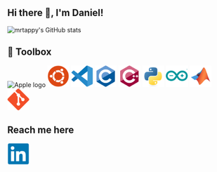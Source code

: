 ## Hi there 👋, I'm Daniel!
![mrtappy's GitHub stats](https://github-readme-stats.vercel.app/api?username=mrtappy&theme=dark&show_icons=true&count_private=true)
<!--<a href="https://github.com/anuraghazra/github-readme-stats">
  <img align="center" src="https://github-readme-stats.vercel.app/api?username=jnsntm&theme=dark&show_icons=true&count_private=true" />
</a>
<a href="(https://github.com/anuraghazra/github-readme-stats)">
  <img align="center" src="https://github-readme-stats.vercel.app/api/top-langs/?username=jnsntm&theme=dark&count_private=truelangs_count=10" />
</a>-->
<!--
**mrtappy/mrtappy** is a ✨ _special_ ✨ repository because its `README.md` (this file) appears on your GitHub profile.

Here are some ideas to get you started:

- 🔭 I’m currently working on ...
- 🌱 I’m currently learning ...
- 👯 I’m looking to collaborate on ...
- 🤔 I’m looking for help with ...
- 💬 Ask me about ...
- 📫 How to reach me: ...
- 😄 Pronouns: ...
- ⚡ Fun fact: ...
-->


## 🧰 Toolbox

<img src="https://cdn.worldvectorlogo.com/logos/apple-1.svg" alt="Apple logo" width="50" height="50"/>   
<img src="https://github.com/devicons/devicon/blob/master/icons/ubuntu/ubuntu-plain.svg" alt="Ubuntu logo" width="50" height="50"/>   
<img src="https://github.com/devicons/devicon/blob/master/icons/vscode/vscode-original.svg" alt="VS Code logo" width="50" height="50"/>  
<img src="https://github.com/devicons/devicon/blob/master/icons/c/c-original.svg" alt="C logo" width="50" height="50"/>  
<img src="https://github.com/devicons/devicon/blob/master/icons/cplusplus/cplusplus-original.svg" alt="C++ logo" width="50" height="50"/>  
<img src="https://github.com/devicons/devicon/blob/master/icons/python/python-original.svg" alt="python logo" width="50" height="50"/>  
<img src="https://github.com/devicons/devicon/blob/master/icons/arduino/arduino-original.svg" alt="arduino logo" width="50" height="50"/>  
<img src="https://github.com/devicons/devicon/blob/master/icons/matlab/matlab-original.svg" alt="matlab logo" width="50" height="50"/>  
<img src="https://github.com/devicons/devicon/blob/master/icons/git/git-plain.svg" alt="Git logo" width="50" height="50"/>  


## Reach me here

<a href="https://www.linkedin.com/in/daniel-tappe-00b663160/"><img src="https://github.com/devicons/devicon/blob/master/icons/linkedin/linkedin-original.svg" alt="Linkedin logo" width="50" height="50"/></a>
